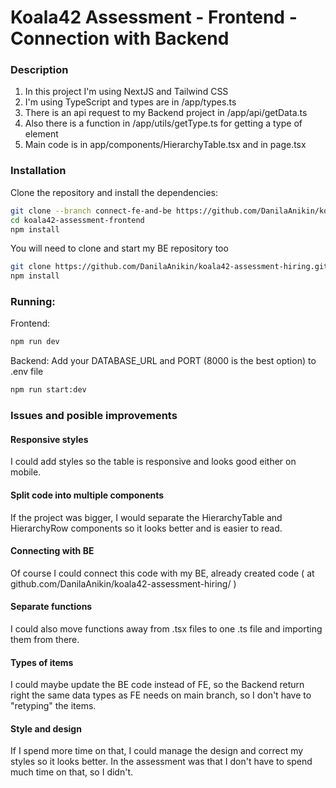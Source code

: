 # Koala42 Assessment - Frontend - Connection with Backend

### Description
1) In this project I'm using NextJS and Tailwind CSS
2) I'm using TypeScript and types are in /app/types.ts
3) There is an api request to my Backend project in /app/api/getData.ts
4) Also there is a function in /app/utils/getType.ts for getting a type of element
5) Main code is in app/components/HierarchyTable.tsx and in page.tsx

### Installation
Clone the repository and install the dependencies:

```bash
git clone --branch connect-fe-and-be https://github.com/DanilaAnikin/koala42-assessment-frontend.git
cd koala42-assessment-frontend
npm install
```
You will need to clone and start my BE repository too
```bash
git clone https://github.com/DanilaAnikin/koala42-assessment-hiring.git
npm install
```

### Running:
Frontend:
```bash
npm run dev
```

Backend:
Add your DATABASE_URL and PORT (8000 is the best option) to .env file
```bash
npm run start:dev
```

### Issues and posible improvements
#### Responsive styles
I could add styles so the table is responsive and looks good either on mobile.

#### Split code into multiple components
If the project was bigger, I would separate the HierarchyTable and HierarchyRow components so it looks better and is easier to read.

#### Connecting with BE
Of course I could connect this code with my BE, already created code ( at github.com/DanilaAnikin/koala42-assessment-hiring/ )

#### Separate functions
I could also move functions away from .tsx files to one .ts file and importing them from there.

#### Types of items
I could maybe update the BE code instead of FE, so the Backend return right the same data types as FE needs on main branch, so I don't have to "retyping" the items.

#### Style and design
If I spend more time on that, I could manage the design and correct my styles so it looks better. 
In the assessment was that I don't have to spend much time on that, so I didn't.
